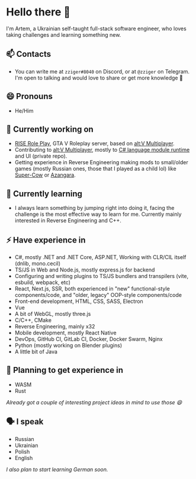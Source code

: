 # Hello there 👋

I'm Artem, a Ukrainian self-taught full-stack software engineer, who loves taking challenges and learning something new.

## 📫 Contacts
- You can write me at `zziger#8040` on Discord, or at `@zziger` on Telegram. I'm open to talking and would love to share or get more knowledge 🙂

## 😄 Pronouns
- He/Him

## 🔭 Currently working on
- [RISE Role Play](https://riserp.net/), GTA V Roleplay server, based on [alt:V Multiplayer](https://altv.mp/).
- Contributing to [alt:V Multiplayer](https://altv.mp/), mostly to [C# language module runtime](https://github.com/fabianterhorst/coreclr-module) and UI (private repo).
- Getting experience in Reverse Engineering making mods to small/older games (mostly Russian ones, those that I played as a child lol) like [Super-Cow](https://github.com/zziger/supercow-mod) or [Azangara](https://github.com/zziger/azangara-mod).

## 🌱 Currently learning
- I always learn something by jumping right into doing it, facing the challenge is the most effective way to learn for me. Currently mainly interested in Reverse Engineering and C++.

## ⚡ Have experience in
- C#, mostly .NET and .NET Core, ASP.NET, Working with CLR/CIL itself (dnlib, mono.cecil)
- TS/JS in Web and Node.js, mostly express.js for backend
- Configuring and writing plugins to TS/JS bundlers and transpilers (vite, esbuild, webpack, etc)
- React, Next.js, SSR, both experienced in "new" functional-style components/code, and "older, legacy" OOP-style components/code
- Front-end development, HTML, CSS, SASS, Electron
- Vue
- A bit of WebGL, mostly three.js
- C/C++, CMake
- Reverse Engineering, mainly x32
- Mobile development, mostly React Native
- DevOps, GitHub CI, GitLab CI, Docker, Docker Swarm, Nginx
- Python (mostly working on Blender plugins)
- A little bit of Java

## 🏫 Planning to get experience in
- WASM
- Rust

*Already got a couple of interesting project ideas in mind to use those 😄*

## 🗣️ I speak
- Russian
- Ukrainian
- Polish
- English

*I also plan to start learning German soon.*
